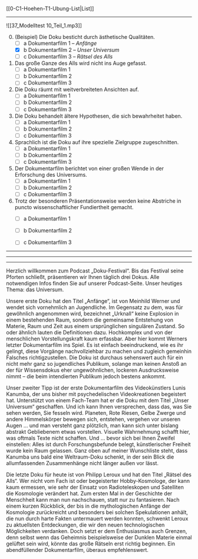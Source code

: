  [[0-C1-Hoehen-T1-Ubung-List|List]]  

---

![[37_Modelltest 10_Teil_1.mp3]]

0. (Beispiel) Die Doku besticht durch ästhetische Qualitäten.  
   - [ ] a Dokumentarfilm 1 – *Anfänge*  
   - [x] b Dokumentarfilm 2 – *Unser Universum*  
   - [ ] c Dokumentarfilm 3 – *Rätsel des Alls*  

1. Das große Ganze des Alls wird nicht ins Auge gefasst.  
   - [ ] a Dokumentarfilm 1  
   - [ ] b Dokumentarfilm 2  
   - [ ] c Dokumentarfilm 3  

2. Die Doku räumt mit weitverbreiteten Ansichten auf.  
   - [ ] a Dokumentarfilm 1  
   - [ ] b Dokumentarfilm 2  
   - [ ] c Dokumentarfilm 3  

3. Die Doku behandelt ältere Hypothesen, die sich bewahrheitet haben.  
   - [ ] a Dokumentarfilm 1  
   - [ ] b Dokumentarfilm 2  
   - [ ] c Dokumentarfilm 3  

4. Sprachlich ist die Doku auf ihre spezielle Zielgruppe zugeschnitten.  
   - [ ] a Dokumentarfilm 1  
   - [ ] b Dokumentarfilm 2  
   - [ ] c Dokumentarfilm 3  

5. Der Dokumentarfilm berichtet von einer großen Wende in der Erforschung des Universums.  
   - [ ] a Dokumentarfilm 1  
   - [ ] b Dokumentarfilm 2  
   - [ ] c Dokumentarfilm 3  

6. Trotz der besonderen Präsentationsweise werden keine Abstriche in puncto wissenschaftlicher Fundiertheit gemacht.  
   - [ ] a Dokumentarfilm 1  
   - [ ] b Dokumentarfilm 2  
   - [ ] c Dokumentarfilm 3  


---
---
---

Herzlich willkommen zum Podcast „Doku-Festival“. Bis das Festival seine Pforten schließt, präsentieren wir Ihnen täglich drei Dokus. Alle notwendigen Infos finden Sie auf unserer Podcast-Seite. Unser heutiges Thema: das Universum.

Unsere erste Doku hat den Titel „Anfänge“, ist von Meinhild Werner und wendet sich vornehmlich an Jugendliche. Im Gegensatz zu dem, was für gewöhnlich angenommen wird, bezeichnet „Urknall“ keine Explosion in einem bestehenden Raum, sondern die gemeinsame Entstehung von Materie, Raum und Zeit aus einem ursprünglichen singulären Zustand. So oder ähnlich lauten die Definitionen dazu. Hochkomplex und von der menschlichen Vorstellungskraft kaum erfassbar. Aber hier kommt Werners letzter Dokumentarfilm ins Spiel. Es ist einfach beeindruckend, wie es ihr gelingt, diese Vorgänge nachvollziehbar zu machen und zugleich gemeinhin Falsches richtigzustellen. Die Doku ist durchaus sehenswert auch für ein nicht mehr ganz so jugendliches Publikum, solange man keinen Anstoß an der für Wissensdokus eher ungewöhnlichen, lockeren Ausdrucksweise nimmt – die beim intendierten Publikum jedoch bestens ankommt.

Unser zweiter Tipp ist der erste Dokumentarfilm des Videokünstlers Lunis Kanumba, der uns bisher mit psychedelischen Videokreationen begeistert hat. Unterstützt von einem Fach-Team hat er die Doku mit dem Titel „Unser Universum“ geschaffen. Und ich kann Ihnen versprechen, dass das, was Sie sehen werden, Sie fesseln wird. Planeten, Rote Riesen, Gelbe Zwerge und andere Himmelskörper bewegen sich, entstehen, vergehen vor unseren Augen … und man versteht ganz plötzlich, man kann sich unter bislang abstrakt Gebliebenem etwas vorstellen. Visuelle Wahrnehmung schafft hier, was oftmals Texte nicht schaffen. Und … bevor sich bei Ihnen Zweifel einstellen: Alles ist durch Forschungsbefunde belegt, künstlerischer Freiheit wurde kein Raum gelassen. Ganz oben auf meiner Wunschliste steht, dass Kanumba uns bald eine Weltraum-Doku schenkt, in der sein Blick die allumfassenden Zusammenhänge nicht länger außen vor lässt.

Die letzte Doku für heute ist von Philipp Leroux und hat den Titel „Rätsel des Alls“. Wer nicht vom Fach ist oder begeisterter Hobby-Kosmologe, der kann kaum ermessen, wie sehr der Einsatz von Radioteleskopen und Satelliten die Kosmologie verändert hat. Zum ersten Mal in der Geschichte der Menschheit kann man nun nachschauen, statt nur zu fantasieren. Nach einem kurzen Rückblick, der bis in die mythologischen Anfänge der Kosmologie zurückreicht und besonders bei solchen Spekulationen anhält, die nun durch harte Fakten untermauert werden konnten, schwenkt Leroux zu aktuellsten Entdeckungen, die wir den neuen technologischen Möglichkeiten verdanken. Doch setzt er dem Enthusiasmus auch Grenzen, denn selbst wenn das Geheimnis beispielsweise der Dunklen Materie einmal gelüftet sein wird, könnte das große Rätseln erst richtig beginnen. Ein abendfüllender Dokumentarfilm, überaus empfehlenswert.